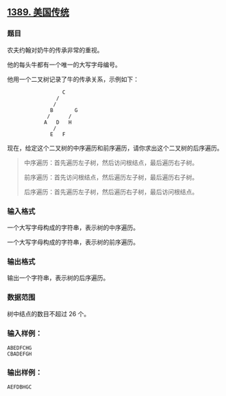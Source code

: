 ## [1389. 美国传统](https://www.acwing.com/problem/content/1391/)

### 题目

农夫约翰对奶牛的传承非常的重视。

他的每头牛都有一个唯一的大写字母编号。

他用一个二叉树记录了牛的传承关系，示例如下：

```
                  C
                /   
               /     
              B       G
             /      /
            A   D   H
               / 
              E   F
```

现在，给定这个二叉树的中序遍历和前序遍历，请你求出这个二叉树的后序遍历。

> 中序遍历：首先遍历左子树，然后访问根结点，最后遍历右子树。
>
> 前序遍历：首先访问根结点，然后遍历左子树，最后遍历右子树。
>
> 后序遍历：首先遍历左子树，然后遍历右子树，最后访问根结点。

### 输入格式

一个大写字母构成的字符串，表示树的中序遍历。

一个大写字母构成的字符串，表示树的前序遍历。

### 输出格式

输出一个字符串，表示树的后序遍历。

### 数据范围

树中结点的数目不超过 26 个。

### 输入样例：

```
ABEDFCHG
CBADEFGH
```

### 输出样例：

```
AEFDBHGC
```
